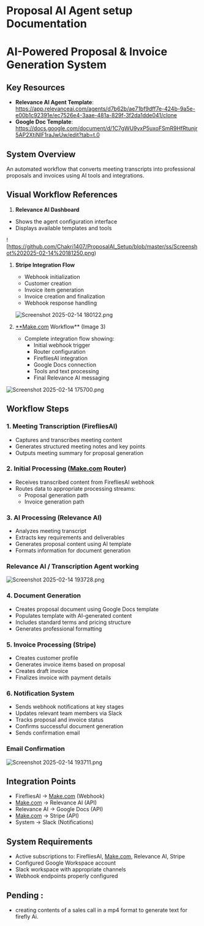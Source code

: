 # Proposal AI Agent setup Documentation

# AI-Powered Proposal & Invoice Generation System

## Key Resources

- **Relevance AI Agent Template**: https://app.relevanceai.com/agents/d7b62b/ae71bf9dff7e-424b-9a5e-e00b1c92391e/ec7526e4-3aae-481a-829f-3f2da1dde041/clone
- **Google Doc Template**: https://docs.google.com/document/d/1C7gWU9yxP5uxoFSmR9HfRtunjr5AP2XtjNlF1raJwUw/edit?tab=t.0

## System Overview

An automated workflow that converts meeting transcripts into professional proposals and invoices using AI tools and integrations.

## Visual Workflow References

1. **Relevance AI Dashboard** 
- Shows the agent configuration interface
- Displays available templates and tools

![https://github.com/Chakri1407/ProposalAI_Setup/blob/master/ss/Screenshot%202025-02-14%20181250.png)

1. **Stripe Integration Flow** 
    - Webhook initialization
    - Customer creation
    - Invoice item generation
    - Invoice creation and finalization
    - Webhook response handling
    
    ![Screenshot 2025-02-14 180122.png](attachment:6e13ac16-103a-4daa-9683-bd2d038a6307:Screenshot_2025-02-14_180122.png)
    
2. [**Make.com](http://make.com/) Workflow** (Image 3)
    - Complete integration flow showing:
        - Initial webhook trigger
        - Router configuration
        - FirefliesAI integration
        - Google Docs connection
        - Tools and text processing
        - Final Relevance AI messaging

![Screenshot 2025-02-14 175700.png](attachment:190914d7-b387-4e41-bcef-1df2c0b7f7c9:Screenshot_2025-02-14_175700.png)

## Workflow Steps

### 1. Meeting Transcription (FirefliesAI)

- Captures and transcribes meeting content
- Generates structured meeting notes and key points
- Outputs meeting summary for proposal generation

### 2. Initial Processing ([Make.com](http://make.com/) Router)

- Receives transcribed content from FirefliesAI webhook
- Routes data to appropriate processing streams:
    - Proposal generation path
    - Invoice generation path

### 3. AI Processing (Relevance AI)

- Analyzes meeting transcript
- Extracts key requirements and deliverables
- Generates proposal content using AI template
- Formats information for document generation

### **Relevance AI / Transcription Agent working**

![Screenshot 2025-02-14 193728.png](attachment:25ab2733-7700-4338-841e-cb96bbed2dda:Screenshot_2025-02-14_193728.png)

### 4. Document Generation

- Creates proposal document using Google Docs template
- Populates template with AI-generated content
- Includes standard terms and pricing structure
- Generates professional formatting

### 5. Invoice Processing (Stripe)

- Creates customer profile
- Generates invoice items based on proposal
- Creates draft invoice
- Finalizes invoice with payment details

### 6. Notification System

- Sends webhook notifications at key stages
- Updates relevant team members via Slack
- Tracks proposal and invoice status
- Confirms successful document generation
- Sends confirmation email

### Email Confirmation

![Screenshot 2025-02-14 193711.png](attachment:d010efc3-5c50-4b38-8424-f5a90a385884:Screenshot_2025-02-14_193711.png)

## Integration Points

- FirefliesAI → [Make.com](http://make.com/) (Webhook)
- [Make.com](http://make.com/) → Relevance AI (API)
- Relevance AI → Google Docs (API)
- [Make.com](http://make.com/) → Stripe (API)
- System → Slack (Notifications)

## System Requirements

- Active subscriptions to: FirefliesAI, [Make.com](http://make.com/), Relevance AI, Stripe
- Configured Google Workspace account
- Slack workspace with appropriate channels
- Webhook endpoints properly configured

## Pending :

- creating contents of a sales call in a mp4 format to generate text for firefly Ai.
